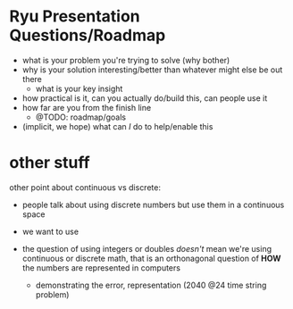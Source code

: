 # Ryu Presentation Questions/Roadmap
- what is your problem you're trying to solve (why bother)
- why is your solution interesting/better than whatever might else be out there
    - what is your key insight
- how practical is it, can you actually do/build this, can people use it
- how far are you from the finish line
    - @TODO: roadmap/goals
- (implicit, we hope) what can _I_ do to help/enable this



# other stuff
other point about continuous vs discrete:
- people talk about using discrete numbers but use them in a continuous space

- we want to use 
- the question of using integers or doubles _doesn't_ mean we're using continuous or discrete math, that is an orthonagonal question of **HOW** the numbers are represented in computers
    - demonstrating the error, representation (2040 @24 time string problem)
